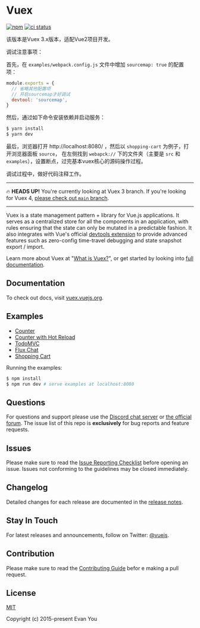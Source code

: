 # Vuex

[![npm](https://img.shields.io/npm/v/vuex.svg)](https://npmjs.com/package/vuex)
[![ci status](https://circleci.com/gh/vuejs/vuex/tree/3.x.png?style=shield)](https://circleci.com/gh/vuejs/vuex)

该版本是Vuex 3.x版本，适配Vue2项目开发。

调试注意事项：

首先，在 `examples/webpack.config.js` 文件中增加 `sourcemap: true` 的配置项：

```js
module.exports = {
  // 省略其他配置项
  // 开启sourcemap才好调试
  devtool: 'sourcemap',
}
```

然后，通过如下命令安装依赖并启动服务：

```bash
$ yarn install
$ yarn dev
```

最后，浏览器打开 http://localhost:8080/ ，然后以 `shopping-cart` 为例子，打开浏览器面板 `source`， 在左侧找到 `webapck://` 下的文件夹（主要是 `src` 和 `examples`），设置断点，过完基本vuex核心的源码操作过程。

调试过程中，做好代码注释工作。

---

🔥 **HEADS UP!** You're currently looking at Vuex 3 branch. If you're looking for Vuex 4, [please check out `main` branch](https://github.com/vuejs/vuex/tree/main).

---

Vuex is a state management pattern + library for Vue.js applications. It serves as a centralized store for all the components in an application, with rules ensuring that the state can only be mutated in a predictable fashion. It also integrates with Vue's official [devtools extension](https://github.com/vuejs/vue-devtools) to provide advanced features such as zero-config time-travel debugging and state snapshot export / import.

Learn more about Vuex at "[What is Vuex?](https://vuex.vuejs.org/)", or get started by looking into [full documentation](http://vuex.vuejs.org/).

## Documentation

To check out docs, visit [vuex.vuejs.org](https://vuex.vuejs.org/).

## Examples

- [Counter](https://github.com/vuejs/vuex/tree/dev/examples/counter)
- [Counter with Hot Reload](https://github.com/vuejs/vuex/tree/dev/examples/counter-hot)
- [TodoMVC](https://github.com/vuejs/vuex/tree/dev/examples/todomvc)
- [Flux Chat](https://github.com/vuejs/vuex/tree/dev/examples/chat)
- [Shopping Cart](https://github.com/vuejs/vuex/tree/dev/examples/shopping-cart)

Running the examples:

```bash
$ npm install
$ npm run dev # serve examples at localhost:8080
```

## Questions

For questions and support please use the [Discord chat server](https://chat.vuejs.org) or [the official forum](http://forum.vuejs.org). The issue list of this repo is **exclusively** for bug reports and feature requests.

## Issues

Please make sure to read the [Issue Reporting Checklist](https://github.com/vuejs/vuex/blob/dev/.github/contributing.md#issue-reporting-guidelines) before opening an issue. Issues not conforming to the guidelines may be closed immediately.

## Changelog

Detailed changes for each release are documented in the [release notes](https://github.com/vuejs/vuex/releases).

## Stay In Touch

For latest releases and announcements, follow on Twitter: [@vuejs](https://twitter.com/vuejs).

## Contribution

Please make sure to read the [Contributing Guide](https://github.com/vuejs/vuex/blob/dev/.github/contributing.md) befor e making a pull request.

## License

[MIT](http://opensource.org/licenses/MIT)

Copyright (c) 2015-present Evan You

